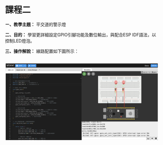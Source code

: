 # 課程二

**ㄧ、教學主題：** 平交道的警示燈
	
**二、目的：** 學習更詳細設定GPIO引腳功能及數位輸出，與配合ESP IDF語法，以控制LED燈泡。

**三、操作解說：** 線路配置如下圖所示：

<br>
<div align="center">
	<img src="./Wokwi截圖.png" alt="Editor" width="500">
</div>
<br>
